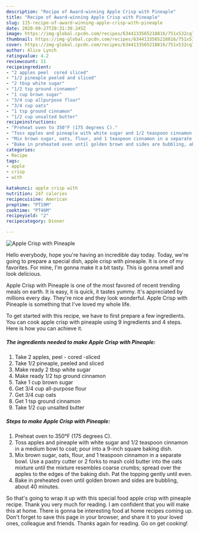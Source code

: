 ```yaml
---
description: "Recipe of Award-winning Apple Crisp with Pineaple"
title: "Recipe of Award-winning Apple Crisp with Pineaple"
slug: 115-recipe-of-award-winning-apple-crisp-with-pineaple
date: 2020-09-27T20:31:39.245Z
image: https://img-global.cpcdn.com/recipes/6344133565218816/751x532cq70/apple-crisp-with-pineaple-recipe-main-photo.jpg
thumbnail: https://img-global.cpcdn.com/recipes/6344133565218816/751x532cq70/apple-crisp-with-pineaple-recipe-main-photo.jpg
cover: https://img-global.cpcdn.com/recipes/6344133565218816/751x532cq70/apple-crisp-with-pineaple-recipe-main-photo.jpg
author: Alice Lynch
ratingvalue: 4.2
reviewcount: 11
recipeingredient:
- "2 apples peel  cored sliced"
- "1/2 pineaple peeled and sliced"
- "2 tbsp white sugar"
- "1/2 tsp ground cinnamon"
- "1 cup brown sugar"
- "3/4 cup allpurpose flour"
- "3/4 cup oats"
- "1 tsp ground cinnamon"
- "1/2 cup unsalted butter"
recipeinstructions:
- "Preheat oven to 350°F (175 degrees C)."
- "Toss apples and pineaple with white sugar and 1/2 teaspoon cinnamon in a medium bowl to coat; pour into a 9-inch square baking dish."
- "Mix brown sugar, oats, flour, and 1 teaspoon cinnamon in a separate bowl. Use a pastry cutter or 2 forks to mash cold butter into the oats mixture until the mixture resembles coarse crumbs; spread over the apples to the edges of the baking dish. Pat the topping gently until even."
- "Bake in preheated oven until golden brown and sides are bubbling, about 40 minutes."
categories:
- Recipe
tags:
- apple
- crisp
- with

katakunci: apple crisp with 
nutrition: 247 calories
recipecuisine: American
preptime: "PT19M"
cooktime: "PT46M"
recipeyield: "2"
recipecategory: Dinner

---
```



![Apple Crisp with Pineaple](https://img-global.cpcdn.com/recipes/6344133565218816/751x532cq70/apple-crisp-with-pineaple-recipe-main-photo.jpg)

Hello everybody, hope you're having an incredible day today. Today, we're going to prepare a special dish, apple crisp with pineaple. It is one of my favorites. For mine, I'm gonna make it a bit tasty. This is gonna smell and look delicious.



Apple Crisp with Pineaple is one of the most favored of recent trending meals on earth. It is easy, it is quick, it tastes yummy. It's appreciated by millions every day. They're nice and they look wonderful. Apple Crisp with Pineaple is something that I've loved my whole life.


To get started with this recipe, we have to first prepare a few ingredients. You can cook apple crisp with pineaple using 9 ingredients and 4 steps. Here is how you can achieve it.

##### The ingredients needed to make Apple Crisp with Pineaple:

1. Take 2 apples, peel - cored -sliced
1. Take 1/2 pineaple, peeled and sliced
1. Make ready 2 tbsp white sugar
1. Make ready 1/2 tsp ground cinnamon
1. Take 1 cup brown sugar
1. Get 3/4 cup all-purpose flour
1. Get 3/4 cup oats
1. Get 1 tsp ground cinnamon
1. Take 1/2 cup unsalted butter




##### Steps to make Apple Crisp with Pineaple:

1. Preheat oven to 350°F (175 degrees C).
1. Toss apples and pineaple with white sugar and 1/2 teaspoon cinnamon in a medium bowl to coat; pour into a 9-inch square baking dish.
1. Mix brown sugar, oats, flour, and 1 teaspoon cinnamon in a separate bowl. Use a pastry cutter or 2 forks to mash cold butter into the oats mixture until the mixture resembles coarse crumbs; spread over the apples to the edges of the baking dish. Pat the topping gently until even.
1. Bake in preheated oven until golden brown and sides are bubbling, about 40 minutes.




So that's going to wrap it up with this special food apple crisp with pineaple recipe. Thank you very much for reading. I am confident that you will make this at home. There is gonna be interesting food at home recipes coming up. Don't forget to save this page in your browser, and share it to your loved ones, colleague and friends. Thanks again for reading. Go on get cooking!
